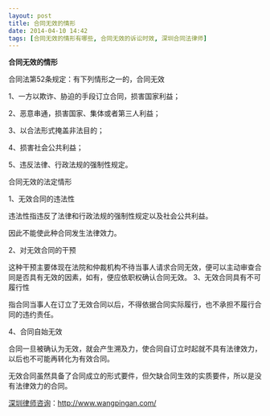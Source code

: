 ```yaml
---
layout: post
title: 合同无效的情形
date: 2014-04-10 14:42
tags: [合同无效的情形有哪些, 合同无效的诉讼时效, 深圳合同法律师]
---
```

<strong>合同无效的情形</strong>

合同法第52条规定：有下列情形之一的，合同无效

1、一方以欺诈、胁迫的手段订立合同，损害国家利益；

2、恶意串通，损害国家、集体或者第三人利益；

3、以合法形式掩盖非法目的；

4、损害社会公共利益；

5、违反法律、行政法规的强制性规定。

合同无效的法定情形

1、无效合同的违法性

违法性指违反了法律和行政法规的强制性规定以及社会公共利益。

因此不能使此种合同发生法律效力。

2、对无效合同的干预

这种干预主要体现在法院和仲裁机构不待当事人请求合同无效，便可以主动审查合同是否具有无效的因素，如有，便应依职权确认合同无效。
3、无效合同具有不可履行性

指合同当事人在订立了无效合同以后，不得依据合同实际履行，也不承担不履行合同的违约责任。

4、合同自始无效

合同一旦被确认为无效，就会产生溯及力，使合同自订立时起就不具有法律效力，以后也不可能再转化为有效合同。

无效合同虽然具备了合同成立的形式要件，但欠缺合同生效的实质要件，所以是没有法律效力的合同。

<a href="http://www.wangpingan.com/">深圳律师咨询</a>：<a href="http://www.wangpingan.com/">http://www.wangpingan.com/</a>

